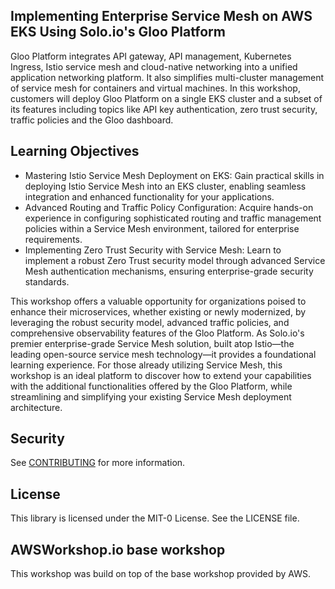 ## Implementing Enterprise Service Mesh on AWS EKS Using Solo.io's Gloo Platform

Gloo Platform integrates API gateway, API management, Kubernetes Ingress, Istio service mesh and cloud-native networking into a unified application networking platform. It also simplifies multi-cluster management of service mesh for containers and virtual machines. In this workshop, customers will deploy Gloo Platform on a single EKS cluster and a subset of its features including topics like API key authentication, zero trust security, traffic policies and the Gloo dashboard.

## Learning Objectives


* Mastering Istio Service Mesh Deployment on EKS: Gain practical skills in deploying Istio Service Mesh into an EKS cluster, enabling seamless integration and enhanced functionality for your applications.
* Advanced Routing and Traffic Policy Configuration: Acquire hands-on experience in configuring sophisticated routing and traffic management policies within a Service Mesh environment, tailored for enterprise requirements.
* Implementing Zero Trust Security with Service Mesh: Learn to implement a robust Zero Trust security model through advanced Service Mesh authentication mechanisms, ensuring enterprise-grade security standards.


This workshop offers a valuable opportunity for organizations poised to enhance their microservices, whether existing or newly modernized, by leveraging the robust security model, advanced traffic policies, and comprehensive observability features of the Gloo Platform. As Solo.io's premier enterprise-grade Service Mesh solution, built atop Istio—the leading open-source service mesh technology—it provides a foundational learning experience. For those already utilizing Service Mesh, this workshop is an ideal platform to discover how to extend your capabilities with the additional functionalities offered by the Gloo Platform, while streamlining and simplifying your existing Service Mesh deployment architecture.

## Security

See [CONTRIBUTING](CONTRIBUTING.md#security-issue-notifications) for more information.

## License

This library is licensed under the MIT-0 License. See the LICENSE file.

## AWSWorkshop.io base workshop 
This workshop was build on top of the base workshop provided by AWS. 
